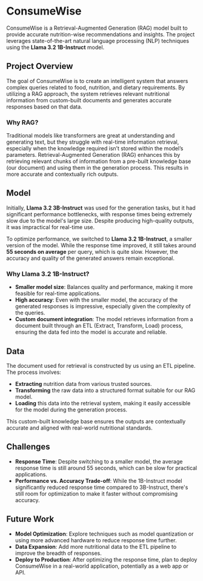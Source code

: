 # ConsumeWise

ConsumeWise is a Retrieval-Augmented Generation (RAG) model built to provide accurate nutrition-wise recommendations and insights. The project leverages state-of-the-art natural language processing (NLP) techniques using the **Llama 3.2 1B-Instruct** model.

## Project Overview

The goal of ConsumeWise is to create an intelligent system that answers complex queries related to food, nutrition, and dietary requirements. By utilizing a RAG approach, the system retrieves relevant nutritional information from custom-built documents and generates accurate responses based on that data.

### Why RAG?

Traditional models like transformers are great at understanding and generating text, but they struggle with real-time information retrieval, especially when the knowledge required isn’t stored within the model’s parameters. Retrieval-Augmented Generation (RAG) enhances this by retrieving relevant chunks of information from a pre-built knowledge base (our document) and using them in the generation process. This results in more accurate and contextually rich outputs.

## Model

Initially, **Llama 3.2 3B-Instruct** was used for the generation tasks, but it had significant performance bottlenecks, with response times being extremely slow due to the model's large size. Despite producing high-quality outputs, it was impractical for real-time use.

To optimize performance, we switched to **Llama 3.2 1B-Instruct**, a smaller version of the model. While the response time improved, it still takes around **55 seconds on average** per query, which is quite slow. However, the accuracy and quality of the generated answers remain exceptional.

### Why Llama 3.2 1B-Instruct?

- **Smaller model size**: Balances quality and performance, making it more feasible for real-time applications.
- **High accuracy**: Even with the smaller model, the accuracy of the generated responses is impressive, especially given the complexity of the queries.
- **Custom document integration**: The model retrieves information from a document built through an ETL (Extract, Transform, Load) process, ensuring the data fed into the model is accurate and reliable.

## Data

The document used for retrieval is constructed by us using an ETL pipeline. The process involves:

- **Extracting** nutrition data from various trusted sources.
- **Transforming** the raw data into a structured format suitable for our RAG model.
- **Loading** this data into the retrieval system, making it easily accessible for the model during the generation process.

This custom-built knowledge base ensures the outputs are contextually accurate and aligned with real-world nutritional standards.

## Challenges

- **Response Time**: Despite switching to a smaller model, the average response time is still around 55 seconds, which can be slow for practical applications.
- **Performance vs. Accuracy Trade-off**: While the 1B-Instruct model significantly reduced response time compared to 3B-Instruct, there's still room for optimization to make it faster without compromising accuracy.

## Future Work

- **Model Optimization**: Explore techniques such as model quantization or using more advanced hardware to reduce response time further.
- **Data Expansion**: Add more nutritional data to the ETL pipeline to improve the breadth of responses.
- **Deploy to Production**: After optimizing the response time, plan to deploy ConsumeWise in a real-world application, potentially as a web app or API.
